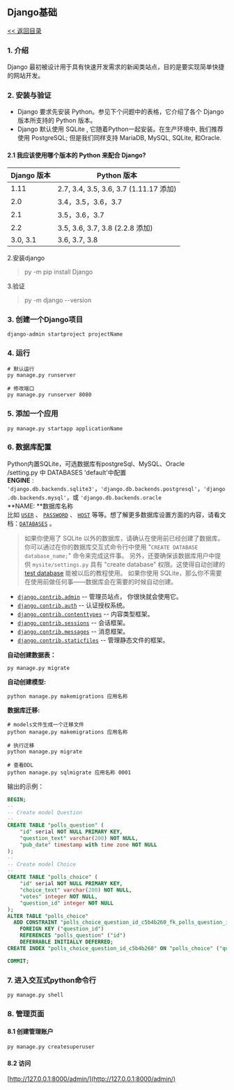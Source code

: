 ## Django基础

[<< 返回目录](../README.MD)

### 1. 介绍
Django 最初被设计用于具有快速开发需求的新闻类站点，目的是要实现简单快捷的网站开发。

### 2. 安装与验证
- Django 要求先安装 Python。参见下个问题中的表格，它介绍了各个 Django 版本所支持的 Python 版本。
- Django 默认使用 SQLite , 它随着Python一起安装。在生产环境中, 我们推荐使用 PostgreSQL; 但是我们同样支持 MariaDB, MySQL, SQLite, 和Oracle.
#### 2.1 我应该使用哪个版本的 Python 来配合 Django?
Django 版本	|Python 版本
---|---
1.11	|2.7, 3.4, 3.5, 3.6, 3.7 (1.11.17 添加)
2.0	|3.4，3.5，3.6，3.7
2.1	|3.5，3.6，3.7
2.2	|3.5, 3.6, 3.7, 3.8 (2.2.8 添加)
3.0, 3.1	|3.6, 3.7, 3.8


2.安装django
> py -m pip install Django

3.验证
> py -m django --version

### 3. 创建一个Django项目
```shell script
django-admin startproject projectName
```
### 4. 运行
```shell script
# 默认运行
py manage.py runserver

# 修改端口
py manage.py runserver 8080
```
### 5. 添加一个应用
```shell
py manage.py startapp applicationName
```
### 6. 数据库配置
Python内置SQLite，可选数据库有postgreSql、MySQL、Oracle<br />/setting.py 中 DATABASES 'default'中配置<br />
**ENGINE** : ` 'django.db.backends.sqlite3'`，`'django.db.backends.postgresql'`，`'django.db.backends.mysql'`，或 `'django.db.backends.oracle`<br />**NAME: **数据库名称<br />比如 [`USER`]() 、 [`PASSWORD`]() 、 [`HOST`]() 等等。想了解更多数据库设置方面的内容，请看文档：[`DATABASES`]() 。
> 如果你使用了 SQLite 以外的数据库，请确认在使用前已经创建了数据库。你可以通过在你的数据库交互式命令行中使用 "`CREATE DATABASE database_name;`" 命令来完成这件事。
> 另外，还要确保该数据库用户中提供 `mysite/settings.py` 具有 "create database" 权限。这使得自动创建的 [test database](../topics/testing/overview.html#the-test-database) 能被以后的教程使用。
> 如果你使用 SQLite，那么你不需要在使用前做任何事——数据库会在需要的时候自动创建。



- [`django.contrib.admin`](../ref/contrib/admin/index.html#module-django.contrib.admin) -- 管理员站点， 你很快就会使用它。
- [`django.contrib.auth`](../topics/auth/index.html#module-django.contrib.auth) -- 认证授权系统。
- [`django.contrib.contenttypes`](../ref/contrib/contenttypes.html#module-django.contrib.contenttypes) -- 内容类型框架。
- [`django.contrib.sessions`](../topics/http/sessions.html#module-django.contrib.sessions) -- 会话框架。
- [`django.contrib.messages`](../ref/contrib/messages.html#module-django.contrib.messages) -- 消息框架。
- [`django.contrib.staticfiles`](../ref/contrib/staticfiles.html#module-django.contrib.staticfiles) -- 管理静态文件的框架。


**自动创建数据表：**
```shell script
py manage.py migrate
```
**自动创建模型:**
```shell script
python manage.py makemigrations 应用名称
```
**数据库迁移:**
```shell script
# models文件生成一个迁移文件
python manage.py makemigrations 应用名称

# 执行迁移
python manage.py migrate

# 查看DDL
python manage.py sqlmigrate 应用名称 0001
```
输出的示例：
```sql
BEGIN;
--
-- Create model Question
--
CREATE TABLE "polls_question" (
    "id" serial NOT NULL PRIMARY KEY,
    "question_text" varchar(200) NOT NULL,
    "pub_date" timestamp with time zone NOT NULL
);
--
-- Create model Choice
--
CREATE TABLE "polls_choice" (
    "id" serial NOT NULL PRIMARY KEY,
    "choice_text" varchar(200) NOT NULL,
    "votes" integer NOT NULL,
    "question_id" integer NOT NULL
);
ALTER TABLE "polls_choice"
  ADD CONSTRAINT "polls_choice_question_id_c5b4b260_fk_polls_question_id"
    FOREIGN KEY ("question_id")
    REFERENCES "polls_question" ("id")
    DEFERRABLE INITIALLY DEFERRED;
CREATE INDEX "polls_choice_question_id_c5b4b260" ON "polls_choice" ("question_id");

COMMIT;
```
### 7. 进入交互式python命令行
```shell script
py manage.py shell
```


### 8. 管理页面
#### 8.1 创建管理账户
```shell script
py manage.py createsuperuser
```
#### 8.2 访问
[http://127.0.0.1:8000/admin/](http://127.0.0.1:8000/admin/)

